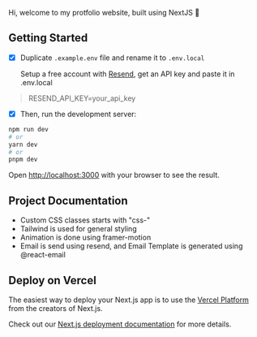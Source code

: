 Hi, welcome to my protfolio website, built using NextJS 👋

## Getting Started

- [x] Duplicate `.example.env` file and rename it to `.env.local`
  
  Setup a free account with [Resend](https://resend.com/), get an API key and paste it in .env.local 
> RESEND_API_KEY=your_api_key

- [x] Then, run the development server:

```bash
npm run dev
# or
yarn dev
# or
pnpm dev
```

Open [http://localhost:3000](http://localhost:3000) with your browser to see the result.

## Project Documentation

+ Custom CSS classes starts with "css-"
+ Tailwind is used for general styling
+ Animation is done using framer-motion
+ Email is send using resend, and Email Template is generated using @react-email

## Deploy on Vercel

The easiest way to deploy your Next.js app is to use the [Vercel Platform](https://vercel.com/new?utm_medium=default-template&filter=next.js&utm_source=create-next-app&utm_campaign=create-next-app-readme) from the creators of Next.js.

Check out our [Next.js deployment documentation](https://nextjs.org/docs/deployment) for more details.
